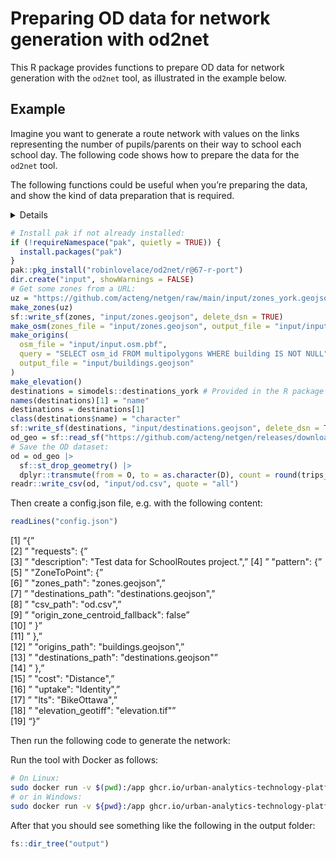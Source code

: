 # Preparing OD data for network generation with od2net


This R package provides functions to prepare OD data for network
generation with the `od2net` tool, as illustrated in the example below.

## Example

Imagine you want to generate a route network with values on the links
representing the number of pupils/parents on their way to school each
school day. The following code shows how to prepare the data for the
`od2net` tool.

The following functions could be useful when you’re preparing the data,
and show the kind of data preparation that is required.

<details>
<!-- TODO: consider adding these functions to the package at some stage? -->

``` r
# Aim: generate input data for od2net with R

#' Generate a 'zones.geojson' file
#' 
#' This function requires a zones file, e.g.
#' "https://raw.githubusercontent.com/nptscot/npt/main/data-raw/zones_edinburgh.geojson"
#' or a file on your computer.
#' It will generate a file in the input/ folder
#' 
#' @param file Location or URL of zones file
make_zones = function(file) {
  zones = sf::read_sf(file)[1]
  names(zones)[1] = "name"
  sf::write_sf(zones, "input/zones.geojson", delete_dsn = TRUE)
}

make_od = function() {
  od = readr::read_csv("https://raw.githubusercontent.com/nptscot/npt/main/data-raw/od_subset.csv")
  od = od |>
    dplyr::transmute(from = geo_code1, to = geo_code2, count = bicycle)
  readr::write_csv(od, "input/od.csv")
}
#' Get elevation data
#' 
#' This function downloads elevation data from a source such as
#' https://play.abstreet.org/dev/data/input/shared/elevation/UK-dem-50m-4326.tif.gz
#' or https://assets.od2net.org/input/LisboaIST_10m_4326.tif
#' 
#' @param url Full URL of the elevation dataset if available
#' @param file File name if hosted on a known site
#' @param base_url Base URL associated with the 'file' argument
#' 
make_elevation = function(
    url = NULL,
    file = "UK-dem-50m-4326.tif.gz",
    base_url = "https://play.abstreet.org/dev/data/input/shared/elevation/"
    ) {
  if (is.null(url)) {
    url = paste0(base_url, file)
  }
  is_gzip = grepl(pattern = "gz", url)
  # Download the file
    if (!file.exists("input/elevation.tif") && is_gzip) {
      download.file(
          url = url,
          destfile = "input/elevation.tif.gz"
      )
      R.utils::gunzip("input/elevation.tif.gz", destname = "input/elevation.tif")
    } else {
      download.file(
        url = url,
        destfile = "input/elevation.tif"
      )
    }
}
```

</details>

``` r
# Install pak if not already installed:
if (!requireNamespace("pak", quietly = TRUE)) {
  install.packages("pak")
}
pak::pkg_install("robinlovelace/od2net/r@67-r-port")
dir.create("input", showWarnings = FALSE)
# Get some zones from a URL:
uz = "https://github.com/acteng/netgen/raw/main/input/zones_york.geojson"
make_zones(uz)
sf::write_sf(zones, "input/zones.geojson", delete_dsn = TRUE)
make_osm(zones_file = "input/zones.geojson", output_file = "input/input.osm.pbf")
make_origins(
  osm_file = "input/input.osm.pbf",
  query = "SELECT osm_id FROM multipolygons WHERE building IS NOT NULL",
  output_file = "input/buildings.geojson"
)
make_elevation()
destinations = simodels::destinations_york # Provided in the R package
names(destinations)[1] = "name"
destinations = destinations[1]
class(destinations$name) = "character"
sf::write_sf(destinations, "input/destinations.geojson", delete_dsn = TRUE)
od_geo = sf::read_sf("https://github.com/acteng/netgen/releases/download/v0.1.0/res_output.geojson")
# Save the OD dataset:
od = od_geo |>
  sf::st_drop_geometry() |>
  dplyr::transmute(from = O, to = as.character(D), count = round(trips_modelled))
readr::write_csv(od, "input/od.csv", quote = "all")
```

Then create a config.json file, e.g. with the following content:

``` r
readLines("config.json")
```

\[1\] “{”  
\[2\] ” "requests": {”  
\[3\] ” "description": "Test data for SchoolRoutes project.",” \[4\] ”
"pattern": {”  
\[5\] ” "ZoneToPoint": {”  
\[6\] ” "zones_path": "zones.geojson",”  
\[7\] ” "destinations_path": "destinations.geojson",”  
\[8\] ” "csv_path": "od.csv",”  
\[9\] ” "origin_zone_centroid_fallback": false”  
\[10\] ” }”  
\[11\] ” },”  
\[12\] ” "origins_path": "buildings.geojson",”  
\[13\] ” "destinations_path": "destinations.geojson"”  
\[14\] ” },”  
\[15\] ” "cost": "Distance",”  
\[16\] ” "uptake": "Identity",”  
\[17\] ” "lts": "BikeOttawa",”  
\[18\] ” "elevation_geotiff": "elevation.tif"”  
\[19\] “}”

Then run the following code to generate the network:

Run the tool with Docker as follows:

``` bash
# On Linux:
sudo docker run -v $(pwd):/app ghcr.io/urban-analytics-technology-platform/od2net:main /app/config.json
# or in Windows:
sudo docker run -v ${pwd}:/app ghcr.io/urban-analytics-technology-platform/od2net:main /app/config.json
```

After that you should see something like the following in the output
folder:

``` r
fs::dir_tree("output")
```
